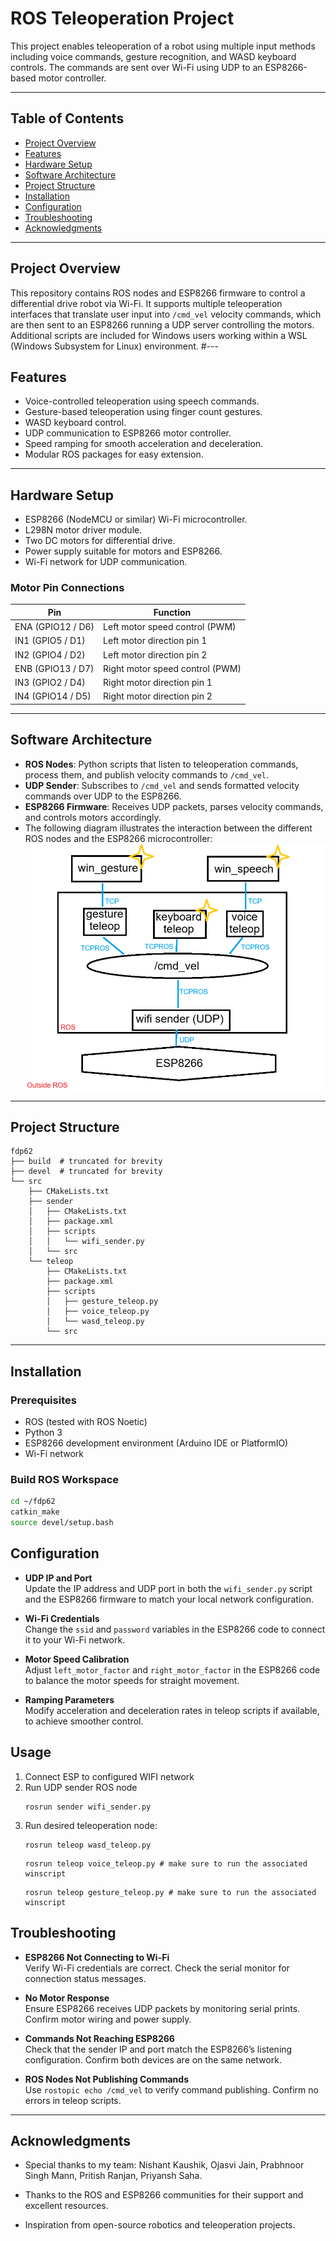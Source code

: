 # ROS Teleoperation Project

This project enables teleoperation of a robot using multiple input methods including voice commands, gesture recognition, and WASD keyboard controls. The commands are sent over Wi-Fi using UDP to an ESP8266-based motor controller.

---

## Table of Contents

- [Project Overview](#project-overview)
- [Features](#features)
- [Hardware Setup](#hardware-setup)
- [Software Architecture](#software-architecture)
- [Project Structure](#project-structure)
- [Installation](#installation)
- [Configuration](#configuration)
- [Troubleshooting](#troubleshooting)
- [Acknowledgments](#acknowledgments)

---

## Project Overview

This repository contains ROS nodes and ESP8266 firmware to control a differential drive robot via Wi-Fi. It supports multiple teleoperation interfaces that translate user input into `/cmd_vel` velocity commands, which are then sent to an ESP8266 running a UDP server controlling the motors. Additional scripts are included for Windows users working within a WSL (Windows Subsystem for Linux) environment.
#---

## Features

- Voice-controlled teleoperation using speech commands.
- Gesture-based teleoperation using finger count gestures.
- WASD keyboard control.
- UDP communication to ESP8266 motor controller.
- Speed ramping for smooth acceleration and deceleration.
- Modular ROS packages for easy extension.

---

## Hardware Setup

- ESP8266 (NodeMCU or similar) Wi-Fi microcontroller.
- L298N motor driver module.
- Two DC motors for differential drive.
- Power supply suitable for motors and ESP8266.
- Wi-Fi network for UDP communication.

### Motor Pin Connections

| Pin        | Function             |
|------------|----------------------|
| ENA (GPIO12 / D6) | Left motor speed control (PWM) |
| IN1 (GPIO5 / D1)  | Left motor direction pin 1     |
| IN2 (GPIO4 / D2)  | Left motor direction pin 2     |
| ENB (GPIO13 / D7) | Right motor speed control (PWM)|
| IN3 (GPIO2 / D4)  | Right motor direction pin 1    |
| IN4 (GPIO14 / D5) | Right motor direction pin 2    |

---

## Software Architecture

- **ROS Nodes**: Python scripts that listen to teleoperation commands, process them, and publish velocity commands to `/cmd_vel`.
- **UDP Sender**: Subscribes to `/cmd_vel` and sends formatted velocity commands over UDP to the ESP8266.
- **ESP8266 Firmware**: Receives UDP packets, parses velocity commands, and controls motors accordingly.
- The following diagram illustrates the interaction between the different ROS nodes and the ESP8266 microcontroller:
![System Architecture](assets/Prototype_v1.png)

---

## Project Structure
```
fdp62
├── build  # truncated for brevity
├── devel  # truncated for brevity
└── src
    ├── CMakeLists.txt
    ├── sender
    │   ├── CMakeLists.txt
    │   ├── package.xml
    │   ├── scripts
    │   │   └── wifi_sender.py
    │   └── src
    └── teleop
        ├── CMakeLists.txt
        ├── package.xml
        ├── scripts
        │   ├── gesture_teleop.py
        │   ├── voice_teleop.py
        │   └── wasd_teleop.py
        └── src
```

---

## Installation

### Prerequisites

- ROS (tested with ROS Noetic)
- Python 3
- ESP8266 development environment (Arduino IDE or PlatformIO)
- Wi-Fi network

### Build ROS Workspace

```bash
cd ~/fdp62
catkin_make
source devel/setup.bash
```

## Configuration

- **UDP IP and Port**  
  Update the IP address and UDP port in both the `wifi_sender.py` script and the ESP8266 firmware to match your local network configuration.

- **Wi-Fi Credentials**  
  Change the `ssid` and `password` variables in the ESP8266 code to connect it to your Wi-Fi network.

- **Motor Speed Calibration**  
  Adjust `left_motor_factor` and `right_motor_factor` in the ESP8266 code to balance the motor speeds for straight movement.

- **Ramping Parameters**  
  Modify acceleration and deceleration rates in teleop scripts if available, to achieve smoother control.

## Usage
1. Connect ESP to configured WIFI network
2. Run UDP sender ROS node
    ```
    rosrun sender wifi_sender.py
    ```
3. Run desired teleoperation node:
    ```
    rosrun teleop wasd_teleop.py
    ```
    ```
    rosrun teleop voice_teleop.py # make sure to run the associated winscript
    ```
    ```
    rosrun teleop gesture_teleop.py # make sure to run the associated winscript
    ```
    

## Troubleshooting

- **ESP8266 Not Connecting to Wi-Fi**  
  Verify Wi-Fi credentials are correct. Check the serial monitor for connection status messages.

- **No Motor Response**  
  Ensure ESP8266 receives UDP packets by monitoring serial prints. Confirm motor wiring and power supply.

- **Commands Not Reaching ESP8266**  
  Check that the sender IP and port match the ESP8266’s listening configuration. Confirm both devices are on the same network.

- **ROS Nodes Not Publishing Commands**  
  Use `rostopic echo /cmd_vel` to verify command publishing. Confirm no errors in teleop scripts.

---

## Acknowledgments

- Special thanks to my team: Nishant Kaushik, Ojasvi Jain, Prabhnoor Singh Mann, Pritish Ranjan, Priyansh Saha.

- Thanks to the ROS and ESP8266 communities for their support and excellent resources.

- Inspiration from open-source robotics and teleoperation projects.
